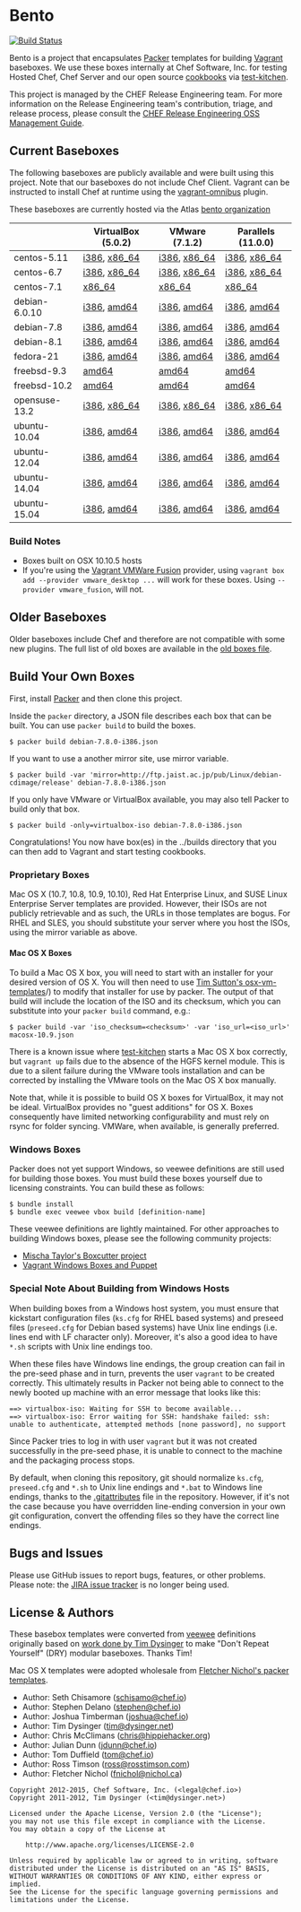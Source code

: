 # Bento

[![Build Status](http://img.shields.io/travis/chef/bento.svg)][travis]

[travis]: https://travis-ci.org/chef/bento

Bento is a project that encapsulates [Packer](http://packer.io) templates for building
[Vagrant](http://vagrantup.com) baseboxes. We use these boxes internally at Chef Software, Inc. for
testing Hosted Chef, Chef Server and our open source [cookbooks](https://supermarket.chef.io/users/chef)
via [test-kitchen](http://kitchen.ci/).

This project is managed by the CHEF Release Engineering team. For more information on the Release Engineering team's contribution, triage, and release process, please consult the [CHEF Release Engineering OSS Management Guide](https://docs.google.com/a/opscode.com/document/d/1oJB0vZb_3bl7_ZU2YMDBkMFdL-EWplW1BJv_FXTUOzg/edit).

## Current Baseboxes

The following baseboxes are publicly available and were built using
this project. Note that our baseboxes do not include Chef Client.
Vagrant can be instructed to install Chef at runtime using the
[vagrant-omnibus](https://github.com/schisamo/vagrant-omnibus) plugin.

These baseboxes are currently hosted via the Atlas [bento organization](https://atlas.hashicorp.com/bento/)

|               | VirtualBox (5.0.2)       | VMware (7.1.2)            | Parallels (11.0.0)        |
|  ------------ | -------------            | -------------             | -------------             |
| centos-5.11   | [i386][1],  [x86_64][2]  |  [i386][3],  [x86_64][4]  |   [i386][5], [x86_64][6]  |
| centos-6.7    | [i386][7],  [x86_64][8]  |  [i386][9],  [x86_64][10] |  [i386][11], [x86_64][12] |
| centos-7.1    |             [x86_64][13] |              [x86_64][14] |              [x86_64][15] |
| debian-6.0.10 | [i386][16], [amd64][17]  |  [i386][18], [amd64][19]  |  [i386][20], [amd64][21]  |
| debian-7.8    | [i386][22], [amd64][23]  |  [i386][24], [amd64][25]  |  [i386][26], [amd64][27]  |
| debian-8.1    | [i386][28], [amd64][29]  |  [i386][30], [amd64][31]  |  [i386][32], [amd64][33]  |
| fedora-21     | [i386][76], [amd64][77]  |  [i386][78], [amd64][79]  |  [i386][80], [amd64][81]  |
| freebsd-9.3   |             [amd64][35]  |              [amd64][37]  |              [amd64][39]  |
| freebsd-10.2  |             [amd64][41]  |              [amd64][43]  |              [amd64][45]  |
| opensuse-13.2 | [i386][46], [x86_64][47] |  [i386][48], [x86_64][49] |  [i386][50], [x86_64][51] |
| ubuntu-10.04  | [i386][52], [amd64][53]  |  [i386][54], [amd64][55]  |  [i386][56], [amd64][57]  |
| ubuntu-12.04  | [i386][58], [amd64][59]  |  [i386][60], [amd64][61]  |  [i386][62], [amd64][63]  |
| ubuntu-14.04  | [i386][64], [amd64][65]  |  [i386][66], [amd64][67]  |  [i386][68], [amd64][69]  |
| ubuntu-15.04  | [i386][70], [amd64][71]  |  [i386][72], [amd64][73]  |  [i386][74], [amd64][75]  |

### Build Notes

* Boxes built on OSX 10.10.5 hosts
* If you're using the [Vagrant VMWare Fusion](https://www.vagrantup.com/vmware)
provider, using `vagrant box add --provider vmware_desktop ...` will work for
these boxes. Using `--provider vmware_fusion`, will not.

## Older Baseboxes

Older baseboxes include Chef and therefore are not compatible with some
new plugins. The full list of old boxes are available in the [old boxes file](https://github.com/chef/bento/blob/master/OLD-BOXES.md).

## Build Your Own Boxes

First, install [Packer](http://packer.io) and then clone this project.

Inside the `packer` directory, a JSON file describes each box that can be built. You can use `packer build` to build the
boxes.

    $ packer build debian-7.8.0-i386.json

If you want to use a another mirror site, use mirror variable.

    $ packer build -var 'mirror=http://ftp.jaist.ac.jp/pub/Linux/debian-cdimage/release' debian-7.8.0-i386.json

If you only have VMware or VirtualBox available, you may also tell Packer to build only that box.

    $ packer build -only=virtualbox-iso debian-7.8.0-i386.json

Congratulations! You now have box(es) in the ../builds directory that you can then add to Vagrant and start testing cookbooks.

### Proprietary Boxes

Mac OS X (10.7, 10.8, 10.9, 10.10), Red Hat Enterprise Linux, and SUSE Linux Enterprise Server templates are provided. However, their ISOs are not publicly retrievable and as such, the URLs in those templates are bogus. For RHEL and SLES, you should substitute your server where you host the ISOs, using the mirror variable as above.

#### Mac OS X Boxes

To build a Mac OS X box, you will need to start with an installer for your desired version of OS X.  You will then need to use [Tim Sutton's osx-vm-templates](https://github.com/timsutton/osx-vm-templates)/) to modify that installer for use by packer.  The output of that build will include the location of the ISO and its checksum, which you can substitute into your `packer build` command, e.g.:

    $ packer build -var 'iso_checksum=<checksum>' -var 'iso_url=<iso_url>' macosx-10.9.json

There is a known issue where [test-kitchen](http://kitchen.ci/) starts a Mac OS X box correctly, but `vagrant up` fails due to the absence of the HGFS kernel module.  This is due to a silent failure during the VMware tools installation and can be corrected by installing the VMware tools on the Mac OS X box manually.

Note that, while it is possible to build OS X boxes for VirtualBox, it may not be ideal. VirtualBox provides no "guest additions" for OS X. Boxes consequently have limited networking configurability and must rely on rsync for folder syncing. VMWare, when available, is generally preferred.

### Windows Boxes

Packer does not yet support Windows, so veewee definitions are still used for building those boxes. You must build these
boxes yourself due to licensing constraints. You can build these as follows:

    $ bundle install
    $ bundle exec veewee vbox build [definition-name]

These veewee definitions are lightly maintained. For other approaches to building Windows boxes, please see the following
community projects:

* [Mischa Taylor's Boxcutter project](https://github.com/boxcutter)
* [Vagrant Windows Boxes and Puppet](https://github.com/ferventcoder/vagrant-windows-puppet/tree/master/baseboxes)

### Special Note About Building from Windows Hosts

When building boxes from a Windows host system, you must ensure that kickstart configuration files (`ks.cfg` for RHEL
based systems) and preseed files (`preseed.cfg` for Debian based systems) have Unix line endings (i.e. lines end with
LF character only). Moreover, it's also a good idea to have `*.sh` scripts with Unix line endings too.

When these files have Windows line endings, the group creation can fail in the pre-seed phase and in turn, prevents the
user `vagrant` to be created correctly. This ultimately results in Packer not being able to connect to the newly booted
up machine with an error message that looks like this:

```
==> virtualbox-iso: Waiting for SSH to become available...
==> virtualbox-iso: Error waiting for SSH: handshake failed: ssh: unable to authenticate, attempted methods [none password], no support
```

Since Packer tries to log in with user `vagrant` but it was not created successfully in the pre-seed phase, it is unable
to connect to the machine and the packaging process stops.

By default, when cloning this repository, git should normalize `ks.cfg`, `preseed.cfg` and `*.sh` to Unix line endings
and `*.bat` to Windows line endings, thanks to the [.gitattributes](.gitattributes) file in the repository. However, if
it's not the case because you have overridden line-ending conversion in your own git configuration, convert the offending files so they have the correct line endings.

## Bugs and Issues

Please use GitHub issues to report bugs, features, or other problems. Please note:
the [JIRA issue tracker](https://tickets.opscode.com/browse/BENTO) is no longer being used.

## License & Authors

These basebox templates were converted from [veewee](https://github.com/jedi4ever/veewee)
definitions originally based on
[work done by Tim Dysinger](https://github.com/dysinger/basebox) to
make "Don't Repeat Yourself" (DRY) modular baseboxes. Thanks Tim!

Mac OS X templates were adopted wholesale from [Fletcher Nichol's packer templates](https://github.com/fnichol/packer-templates).

- Author: Seth Chisamore (<schisamo@chef.io>)
- Author: Stephen Delano (<stephen@chef.io>)
- Author: Joshua Timberman (<joshua@chef.io>)
- Author: Tim Dysinger (<tim@dysinger.net>)
- Author: Chris McClimans (<chris@hippiehacker.org>)
- Author: Julian Dunn (<jdunn@chef.io>)
- Author: Tom Duffield (<tom@chef.io>)
- Author: Ross Timson (<ross@rosstimson.com>)
- Author: Fletcher Nichol (<fnichol@nichol.ca>)

```text
Copyright 2012-2015, Chef Software, Inc. (<legal@chef.io>)
Copyright 2011-2012, Tim Dysinger (<tim@dysinger.net>)

Licensed under the Apache License, Version 2.0 (the "License");
you may not use this file except in compliance with the License.
You may obtain a copy of the License at

    http://www.apache.org/licenses/LICENSE-2.0

Unless required by applicable law or agreed to in writing, software
distributed under the License is distributed on an "AS IS" BASIS,
WITHOUT WARRANTIES OR CONDITIONS OF ANY KIND, either express or implied.
See the License for the specific language governing permissions and
limitations under the License.
```

[1]: http://opscode-vm-bento.s3.amazonaws.com/vagrant/virtualbox/opscode_centos-5.11-i386_chef-provisionerless.box
[2]: http://opscode-vm-bento.s3.amazonaws.com/vagrant/virtualbox/opscode_centos-5.11_chef-provisionerless.box
[3]: http://opscode-vm-bento.s3.amazonaws.com/vagrant/vmware/opscode_centos-5.11-i386_chef-provisionerless.box
[4]: http://opscode-vm-bento.s3.amazonaws.com/vagrant/vmware/opscode_centos-5.11_chef-provisionerless.box
[5]: http://opscode-vm-bento.s3.amazonaws.com/vagrant/parallels/opscode_centos-5.11-i386_chef-provisionerless.box
[6]: http://opscode-vm-bento.s3.amazonaws.com/vagrant/parallels/opscode_centos-5.11_chef-provisionerless.box

[7]: http://opscode-vm-bento.s3.amazonaws.com/vagrant/virtualbox/opscode_centos-6.7-i386_chef-provisionerless.box
[8]: http://opscode-vm-bento.s3.amazonaws.com/vagrant/virtualbox/opscode_centos-6.7_chef-provisionerless.box
[9]: http://opscode-vm-bento.s3.amazonaws.com/vagrant/vmware/opscode_centos-6.7-i386_chef-provisionerless.box
[10]: http://opscode-vm-bento.s3.amazonaws.com/vagrant/vmware/opscode_centos-6.7_chef-provisionerless.box
[11]: http://opscode-vm-bento.s3.amazonaws.com/vagrant/parallels/opscode_centos-6.7-i386_chef-provisionerless.box
[12]: http://opscode-vm-bento.s3.amazonaws.com/vagrant/parallels/opscode_centos-6.7_chef-provisionerless.box

[13]: http://opscode-vm-bento.s3.amazonaws.com/vagrant/virtualbox/opscode_centos-7.1_chef-provisionerless.box
[14]: http://opscode-vm-bento.s3.amazonaws.com/vagrant/vmware/opscode_centos-7.1_chef-provisionerless.box
[15]: http://opscode-vm-bento.s3.amazonaws.com/vagrant/parallels/opscode_centos-7.1_chef-provisionerless.box

[16]: http://opscode-vm-bento.s3.amazonaws.com/vagrant/virtualbox/opscode_debian-6.0.10-i386_chef-provisionerless.box
[17]: http://opscode-vm-bento.s3.amazonaws.com/vagrant/virtualbox/opscode_debian-6.0.10_chef-provisionerless.box
[18]: http://opscode-vm-bento.s3.amazonaws.com/vagrant/vmware/opscode_debian-6.0.10-i386_chef-provisionerless.box
[19]: http://opscode-vm-bento.s3.amazonaws.com/vagrant/vmware/opscode_debian-6.0.10_chef-provisionerless.box
[20]: http://opscode-vm-bento.s3.amazonaws.com/vagrant/parallels/opscode_debian-6.0.10-i386_chef-provisionerless.box
[21]: http://opscode-vm-bento.s3.amazonaws.com/vagrant/parallels/opscode_debian-6.0.10_chef-provisionerless.box

[22]: http://opscode-vm-bento.s3.amazonaws.com/vagrant/virtualbox/opscode_debian-7.8-i386_chef-provisionerless.box
[23]: http://opscode-vm-bento.s3.amazonaws.com/vagrant/virtualbox/opscode_debian-7.8_chef-provisionerless.box
[24]: http://opscode-vm-bento.s3.amazonaws.com/vagrant/vmware/opscode_debian-7.8-i386_chef-provisionerless.box
[25]: http://opscode-vm-bento.s3.amazonaws.com/vagrant/vmware/opscode_debian-7.8_chef-provisionerless.box
[26]: http://opscode-vm-bento.s3.amazonaws.com/vagrant/parallels/opscode_debian-7.8-i386_chef-provisionerless.box
[27]: http://opscode-vm-bento.s3.amazonaws.com/vagrant/parallels/opscode_debian-7.8_chef-provisionerless.box

[28]: http://opscode-vm-bento.s3.amazonaws.com/vagrant/virtualbox/opscode_debian-8.1-i386_chef-provisionerless.box
[29]: http://opscode-vm-bento.s3.amazonaws.com/vagrant/virtualbox/opscode_debian-8.1_chef-provisionerless.box
[30]: http://opscode-vm-bento.s3.amazonaws.com/vagrant/vmware/opscode_debian-8.1-i386_chef-provisionerless.box
[31]: http://opscode-vm-bento.s3.amazonaws.com/vagrant/vmware/opscode_debian-8.1_chef-provisionerless.box
[32]: http://opscode-vm-bento.s3.amazonaws.com/vagrant/parallels/opscode_debian-8.1-i386_chef-provisionerless.box
[33]: http://opscode-vm-bento.s3.amazonaws.com/vagrant/parallels/opscode_debian-8.1_chef-provisionerless.box

[34]: http://opscode-vm-bento.s3.amazonaws.com/vagrant/virtualbox/opscode_freebsd-9.3-i386_chef-provisionerless.box
[35]: http://opscode-vm-bento.s3.amazonaws.com/vagrant/virtualbox/opscode_freebsd-9.3_chef-provisionerless.box
[36]: http://opscode-vm-bento.s3.amazonaws.com/vagrant/vmware/opscode_freebsd-9.3-i386_chef-provisionerless.box
[37]: http://opscode-vm-bento.s3.amazonaws.com/vagrant/vmware/opscode_freebsd-9.3_chef-provisionerless.box
[38]: http://opscode-vm-bento.s3.amazonaws.com/vagrant/parallels/opscode_freebsd-9.3-i386_chef-provisionerless.box
[39]: http://opscode-vm-bento.s3.amazonaws.com/vagrant/parallels/opscode_freebsd-9.3_chef-provisionerless.box

[40]: http://opscode-vm-bento.s3.amazonaws.com/vagrant/virtualbox/opscode_freebsd-10.2-i386_chef-provisionerless.box
[41]: http://opscode-vm-bento.s3.amazonaws.com/vagrant/virtualbox/opscode_freebsd-10.2_chef-provisionerless.box
[42]: http://opscode-vm-bento.s3.amazonaws.com/vagrant/vmware/opscode_freebsd-10.2-i386_chef-provisionerless.box
[43]: http://opscode-vm-bento.s3.amazonaws.com/vagrant/vmware/opscode_freebsd-10.2_chef-provisionerless.box
[44]: http://opscode-vm-bento.s3.amazonaws.com/vagrant/parallels/opscode_freebsd-10.2-i386_chef-provisionerless.box
[45]: http://opscode-vm-bento.s3.amazonaws.com/vagrant/parallels/opscode_freebsd-10.2_chef-provisionerless.box

[46]: http://opscode-vm-bento.s3.amazonaws.com/vagrant/virtualbox/opscode_opensuse-13.2-i386_chef-provisionerless.box
[47]: http://opscode-vm-bento.s3.amazonaws.com/vagrant/virtualbox/opscode_opensuse-13.2-x86_64_chef-provisionerless.box
[48]: http://opscode-vm-bento.s3.amazonaws.com/vagrant/vmware/opscode_opensuse-13.2-i386_chef-provisionerless.box
[49]: http://opscode-vm-bento.s3.amazonaws.com/vagrant/vmware/opscode_opensuse-13.2-x86_64_chef-provisionerless.box
[50]: http://opscode-vm-bento.s3.amazonaws.com/vagrant/parallels/opscode_opensuse-13.2-i386_chef-provisionerless.box
[51]: http://opscode-vm-bento.s3.amazonaws.com/vagrant/parallels/opscode_opensuse-13.2-x86_64_chef-provisionerless.box

[52]: http://opscode-vm-bento.s3.amazonaws.com/vagrant/virtualbox/opscode_ubuntu-10.04-i386_chef-provisionerless.box
[53]: http://opscode-vm-bento.s3.amazonaws.com/vagrant/virtualbox/opscode_ubuntu-10.04_chef-provisionerless.box
[54]: http://opscode-vm-bento.s3.amazonaws.com/vagrant/vmware/opscode_ubuntu-10.04-i386_chef-provisionerless.box
[55]: http://opscode-vm-bento.s3.amazonaws.com/vagrant/vmware/opscode_ubuntu-10.04_chef-provisionerless.box
[56]: http://opscode-vm-bento.s3.amazonaws.com/vagrant/parallels/opscode_ubuntu-10.04-i386_chef-provisionerless.box
[57]: http://opscode-vm-bento.s3.amazonaws.com/vagrant/parallels/opscode_ubuntu-10.04_chef-provisionerless.box

[58]: http://opscode-vm-bento.s3.amazonaws.com/vagrant/virtualbox/opscode_ubuntu-12.04-i386_chef-provisionerless.box
[59]: http://opscode-vm-bento.s3.amazonaws.com/vagrant/virtualbox/opscode_ubuntu-12.04_chef-provisionerless.box
[60]: http://opscode-vm-bento.s3.amazonaws.com/vagrant/vmware/opscode_ubuntu-12.04-i386_chef-provisionerless.box
[61]: http://opscode-vm-bento.s3.amazonaws.com/vagrant/vmware/opscode_ubuntu-12.04_chef-provisionerless.box
[62]: http://opscode-vm-bento.s3.amazonaws.com/vagrant/parallels/opscode_ubuntu-12.04-i386_chef-provisionerless.box
[63]: http://opscode-vm-bento.s3.amazonaws.com/vagrant/parallels/opscode_ubuntu-12.04_chef-provisionerless.box

[64]: http://opscode-vm-bento.s3.amazonaws.com/vagrant/virtualbox/opscode_ubuntu-14.04-i386_chef-provisionerless.box
[65]: http://opscode-vm-bento.s3.amazonaws.com/vagrant/virtualbox/opscode_ubuntu-14.04_chef-provisionerless.box
[66]: http://opscode-vm-bento.s3.amazonaws.com/vagrant/vmware/opscode_ubuntu-14.04-i386_chef-provisionerless.box
[67]: http://opscode-vm-bento.s3.amazonaws.com/vagrant/vmware/opscode_ubuntu-14.04_chef-provisionerless.box
[68]: http://opscode-vm-bento.s3.amazonaws.com/vagrant/parallels/opscode_ubuntu-14.04-i386_chef-provisionerless.box
[69]: http://opscode-vm-bento.s3.amazonaws.com/vagrant/parallels/opscode_ubuntu-14.04_chef-provisionerless.box


[70]: http://opscode-vm-bento.s3.amazonaws.com/vagrant/virtualbox/opscode_ubuntu-15.04-i386_chef-provisionerless.box
[71]: http://opscode-vm-bento.s3.amazonaws.com/vagrant/virtualbox/opscode_ubuntu-15.04_chef-provisionerless.box
[72]: http://opscode-vm-bento.s3.amazonaws.com/vagrant/vmware/opscode_ubuntu-15.04-i386_chef-provisionerless.box
[73]: http://opscode-vm-bento.s3.amazonaws.com/vagrant/vmware/opscode_ubuntu-15.04_chef-provisionerless.box
[74]: http://opscode-vm-bento.s3.amazonaws.com/vagrant/parallels/opscode_ubuntu-15.04-i386_chef-provisionerless.box
[75]: http://opscode-vm-bento.s3.amazonaws.com/vagrant/parallels/opscode_ubuntu-15.04_chef-provisionerless.box

[76]: http://opscode-vm-bento.s3.amazonaws.com/vagrant/virtualbox/opscode_fedora-21-i386_chef-provisionerless.box
[77]: http://opscode-vm-bento.s3.amazonaws.com/vagrant/virtualbox/opscode_fedora-21_chef-provisionerless.box
[78]: http://opscode-vm-bento.s3.amazonaws.com/vagrant/vmware/opscode_fedora-21-i386_chef-provisionerless.box
[79]: http://opscode-vm-bento.s3.amazonaws.com/vagrant/vmware/opscode_fedora-21_chef-provisionerless.box
[80]: http://opscode-vm-bento.s3.amazonaws.com/vagrant/parallels/opscode_fedora-21-i386_chef-provisionerless.box
[81]: http://opscode-vm-bento.s3.amazonaws.com/vagrant/parallels/opscode_fedora-21_chef-provisionerless.box

